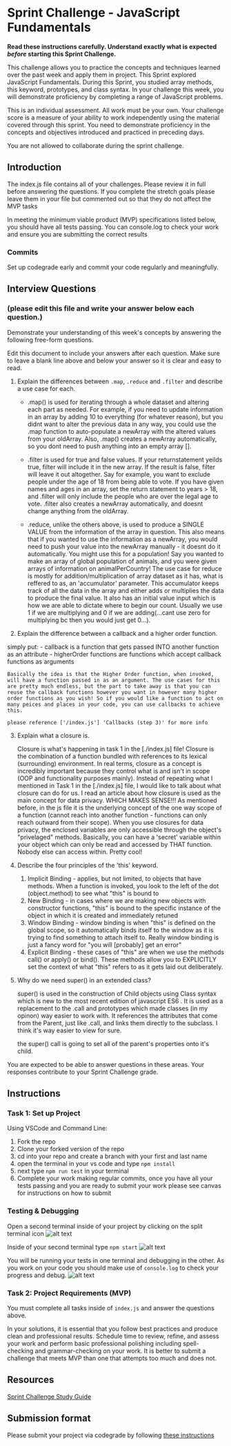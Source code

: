 # Sprint Challenge - JavaScript Fundamentals

**Read these instructions carefully. Understand exactly what is expected _before_ starting this Sprint Challenge.**

This challenge allows you to practice the concepts and techniques learned over the past week and apply them in project. This Sprint explored JavaScript Fundamentals. During this Sprint, you studied array methods, this keyword, prototypes, and class syntax. In your challenge this week, you will demonstrate proficiency by completing a range of JavaScript problems.

This is an individual assessment. All work must be your own. Your challenge score is a measure of your ability to work independently using the material covered through this sprint. You need to demonstrate proficiency in the concepts and objectives introduced and practiced in preceding days.

You are not allowed to collaborate during the sprint challenge. 

## Introduction

The index.js file contains all of your challenges. Please review it in full before answering the questions. If you complete the stretch goals please leave them in your file but commented out so that they do not affect the MVP tasks 

In meeting the minimum viable product (MVP) specifications listed below, you should have all tests passing. You can console.log to check your work and ensure you are submitting the correct results 

### Commits

Set up codegrade early and commit your code regularly and meaningfully. 

## Interview Questions
### (please edit this file and write your answer below each question.)
Demonstrate your understanding of this week's concepts by answering the following free-form questions.

Edit this document to include your answers after each question. Make sure to leave a blank line above and below your answer so it is clear and easy to read.

1. Explain the differences between `.map`, `.reduce` and `.filter` and describe a use case for each. 

    - .map() is used for iterating through a whole dataset and altering each part as needed. For example, if you need to update information in an array by adding 10 to everything (for whatever reason), but you didnt want to alter the previous data in any way, you could use the .map function to auto-populate a newArray with the altered values from your oldArray. Also, .map() creates a newArray automatically, so you dont need to push anything into an empty array [].

    - .filter is used for true and false values. If your returnstatement yeilds true, filter will include it in the new array. If the result is false, filter will leave it out altogether. Say for example, you want to exclude people under the age of 18 from being able to vote. If you have given names and ages in an array, set the return statement to years > 18, and .filter will only include the people who are over the legal age to vote.
    .filter also creates a newArray automatically, and doesnt change anything from the oldArray.

    - .reduce, unlike the others above, is used to produce a SINGLE VALUE from the information of the array in question. This also means that if you wanted to use the information as a newArray, you would need to push your value into the newArray manually - it doesnt do it automatically. You might use this for a population! Say you wanted to make an array of global population of animals, and you were given arrays of information on animalPerCountry!
    The use case for reduce is mostly for addition/multiplication of array dataset as it has, what is reffered to as, an 'accumulator' parameter. This accumulator keeps track of all the data in the array and either adds or multiplies the data to produce the final value. It also has an initial value input which is how we are able to dictate where to begin our count. Usually we use 1 if we are multiplying and 0 if we are adding(...cant use zero for multiplying bc then you would just get 0...).

2. Explain the difference between a callback and a higher order function.



 simply put:
    - callback is a function that gets passed INTO another function as an attribute
    - higherOrder functions are functions which accept callback functions as arguments

    Basically the idea is that the Higher Order function, when invoked, will have a function passed in as an argument. The use cases for this are pretty much endless, but the part to take away is that you can reuse the callback functions however you want in however many higher order functions as you wish! So if you would like a function to act on many peices and places in your code, you can use callbacks to achieve this.

    please reference ['/index.js'] 'Callbacks (step 3)' for more info


3. Explain what a closure is.

    Closure is what's happening in task 1 in the [./index.js] file! Closure is the combination of a function bundled with references to its lexical (surrounding) environment. In real terms, closure as a concept is incredibly important because they control what is and isn't in scope (OOP and functionality purposes mainly). 
    Instead of repeating what I mentioned in Task 1 in the [./index.js] file, I would like to talk about what closure can do for us. I read an article about how closure is used as the main concept for data privacy. WHICH MAKES SENSE!!! As mentioned before, in the js file it is the underlying concept of the one way scope of a function (cannot reach into another function - functions can only reach outward from their scope). When you use closures for data privacy, the enclosed variables are only accessible through the object's "privelaged" methods. Basically, you can have a 'secret' variable within your object which can only be read and accessed by THAT function. Nobody else can access within. 
    Pretty cool!


4. Describe the four principles of the 'this' keyword.

    1. Implicit Binding - applies, but not limited, to objects that have methods. When a function is invoked, you look to the left of the dot (object.method) to see what "this" is bound to
    2. New Binding - in cases where we are making new objects with constructor functions, "this" is bound to the specific instance of the object in which it is created and immediately retuned 
    3. Window Binding - window binding is when "this" is defined on the global scope, so it automatically binds itself to the window as it is trying to find something to attach itself to. Really window binding is just a fancy word for "you will [probably] get an error"
    4. Explicit Binding - these cases of "this" are when we use the methods call() or apply() or bind(). These methods allow you to EXPLICITLY set the context of what "this" refers to as it gets laid out deliberately.

5. Why do we need super() in an extended class?

    super() is used in the construction of Child objects using Class syntax which is new to the most recent edition of javascript ES6 . It is used as a replacement to the .call and prototypes which made classes (in my opinon) way easier to work with. It references the attributes that come from the Parent, just like .call, and links them directly to the subclass. I think it's way easier to view for sure. 

    the super() call is going to set all of the parent's properties onto it's child.

You are expected to be able to answer questions in these areas. Your responses contribute to your Sprint Challenge grade. 

## Instructions

### Task 1: Set up Project

Using VSCode and Command Line:


1. Fork the repo
2. Clone your forked version of the repo
3. cd into your repo and create a branch with your first and last name
4. open the terminal in your vs code and type `npm install`
5. next type `npm run test` in your terminal
6. Complete your work making regular commits, once you have all your tests passing and you are ready to submit your work please see canvas for instructions on how to submit

### Testing & Debugging

Open a second terminal inside of your project by clicking on the split terminal icon
![alt text](assets/split_terminal.png "Split Terminal")

Inside of your second terminal type `npm start` 
![alt text](assets/npm_start.png "type npm start")

You will be running your tests in one terminal and debugging in the other. As you work on your code you should make use of `console.log` to check your progress and debug.
![alt text](assets/tests_debug_terminal_final.png "your terminal should look like this")

### Task 2: Project Requirements (MVP)

You must complete all tasks inside of `index.js` and answer the questions above.

In your solutions, it is essential that you follow best practices and produce clean and professional results. Schedule time to review, refine, and assess your work and perform basic professional polishing including spell-checking and grammar-checking on your work. It is better to submit a challenge that meets MVP than one that attempts too much and does not.

## Resources
 
 [Sprint Challenge Study Guide](https://www.notion.so/lambdaschool/Unit-1-Sprint-3-Study-Guide-033a9a00659a4ef98c12eb97e49a6110)

## Submission format

Please submit your project via codegrade by following [these instructions](https://www.notion.so/lambdaschool/Submitting-an-assignment-via-Code-Grade-A-Step-by-Step-Walkthrough-07bd65f5f8364e709ecb5064735ce374)

